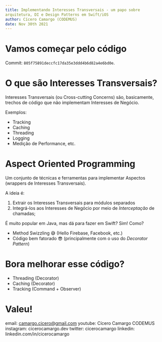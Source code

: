 ```yaml
---
title: Implementando Interesses Transversais - um papo sobre
arquitetura, DI e Design Patterns em Swift/iOS
author: Cícero Camargo (CODEMUS)
date: Nov 30th 2021
---
```







# Vamos começar pelo código 

Commit: `805f75891deccfc17da35e3ddd4b6d82a4e6bd0e`.













# O que são Interesses Transversais?

Interesses Transversais (ou Cross-cutting Concerns) são, basicamente,
trechos de código que não implementam Interesses de Negócio. 

Exemplos:

* Tracking
* Caching
* Threading
* Logging
* Medição de Performance, etc.














# Aspect Oriented Programming

Um conjunto de técnicas e ferramentas para implementar Aspectos (wrappers de
Interesses Transversais).

A ideia é:

1. Extrair os Interesses Transversais para módulos separados
2. Integrá-los aos Interesses de Negócio por meio de *Interceptação* de chamadas;

É muito popular em Java, mas dá para fazer em Swift? Sim! Como?
* Method Swizzling 😅 (Hello Firebase, Facebook, etc.)
* Código bem fatorado 😎 (principalmente com o uso do *Decorator Pattern*) 














# Bora melhorar esse código?
- Threading (Decorator)
- Caching (Decorator)
- Tracking (Command + Observer)
















# Valeu!

email: camargo.cicero@gmail.com
youtube: Cícero Camargo CODEMUS
instagram: cicerocamargo.dev
twitter: cicerocamargo
linkedin: linkedin.com/in/cicerocamargo












